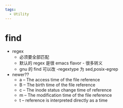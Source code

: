 ```yaml
---
tags:
  - Utility
---
```


# find

- regex
  - 必须要全部匹配
  - 默认的 regex 是很 emacs flavor - 很多转义
  - gnu 的 find 可以改 -regextype 为 sed,posix-egrep
- newer??
  - a – The access time of the file reference
  - B – The birth time of the file reference
  - c – The inode status change time of reference
  - m – The modification time of the file reference
  - t – reference is interpreted directly as a time
